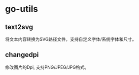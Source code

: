 # go-utils

## text2svg

将文本内容转换为SVG路径文件，支持自定义字体/系统字体和尺寸。

## changedpi

修改图片的Dpi, 支持PNG/JPEG/JPG格式。
